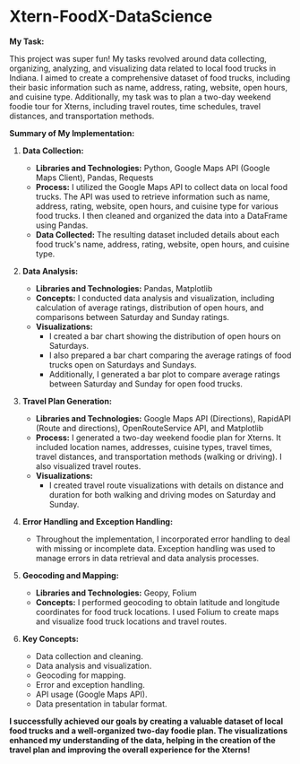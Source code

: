 # Xtern-FoodX-DataScience


**My Task:**

This project was super fun! My tasks revolved around data collecting, organizing, analyzing, and visualizing data related to local food trucks in Indiana. I aimed to create a comprehensive dataset of food trucks, including their basic information such as name, address, rating, website, open hours, and cuisine type. Additionally, my task was to plan a two-day weekend foodie tour for Xterns, including travel routes, time schedules, travel distances, and transportation methods.

**Summary of My Implementation:**

1. **Data Collection:**
   - **Libraries and Technologies:** Python, Google Maps API (Google Maps Client), Pandas, Requests
   - **Process:** I utilized the Google Maps API to collect data on local food trucks. The API was used to retrieve information such as name, address, rating, website, open hours, and cuisine type for various food trucks. I then cleaned and organized the data into a DataFrame using Pandas.
   - **Data Collected:** The resulting dataset included details about each food truck's name, address, rating, website, open hours, and cuisine type.

2. **Data Analysis:**
   - **Libraries and Technologies:** Pandas, Matplotlib
   - **Concepts:** I conducted data analysis and visualization, including calculation of average ratings, distribution of open hours, and comparisons between Saturday and Sunday ratings.
   - **Visualizations:**
     - I created a bar chart showing the distribution of open hours on Saturdays.
     - I also prepared a bar chart comparing the average ratings of food trucks open on Saturdays and Sundays.
     - Additionally, I generated a bar plot to compare average ratings between Saturday and Sunday for open food trucks.
   
3. **Travel Plan Generation:**
   - **Libraries and Technologies:** Google Maps API (Directions), RapidAPI (Route and directions), OpenRouteService API, and Matplotlib
   - **Process:** I generated a two-day weekend foodie plan for Xterns. It included location names, addresses, cuisine types, travel times, travel distances, and transportation methods (walking or driving). I also visualized travel routes.
   - **Visualizations:**
     - I created travel route visualizations with details on distance and duration for both walking and driving modes on Saturday and Sunday.

4. **Error Handling and Exception Handling:**
   - Throughout the implementation, I incorporated error handling to deal with missing or incomplete data. Exception handling was used to manage errors in data retrieval and data analysis processes.

5. **Geocoding and Mapping:**
   - **Libraries and Technologies:** Geopy, Folium
   - **Concepts:** I performed geocoding to obtain latitude and longitude coordinates for food truck locations. I used Folium to create maps and visualize food truck locations and travel routes.

6. **Key Concepts:**
   - Data collection and cleaning.
   - Data analysis and visualization.
   - Geocoding for mapping.
   - Error and exception handling.
   - API usage (Google Maps API).
   - Data presentation in tabular format.
   
**I successfully achieved our goals by creating a valuable dataset of local food trucks and a well-organized two-day foodie plan. The visualizations enhanced my understanding of the data, helping in the creation of the travel plan and improving the overall experience for the Xterns!**
